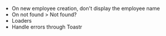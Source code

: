 - On new employee creation, don't display the employee name
- On not found > Not found?
- Loaders
- Handle errors through Toastr